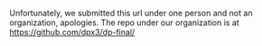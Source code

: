 Unfortunately, we submitted this url under one person and not an organization, apologies.
The repo under our organization is at https://github.com/dpx3/dp-final/
